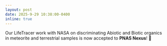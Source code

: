 ```yaml
---
layout: post
date: 2025-9-29 10:38:00-0400
inline: true
---
```


Our LifeTracer work with NASA on discriminating Abiotic and Biotic organics in meteorite and terrestrial samples is now accepted to <b>PNAS Nexus</b>!  🎉 



